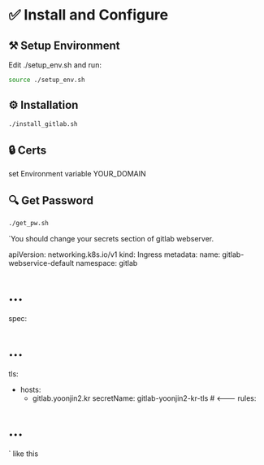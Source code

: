 # ✅ Install and Configure
## ⚒️ Setup Environment
Edit ./setup\_env.sh
and run:
```bash
source ./setup_env.sh
```
## ⚙️ Installation
```bash
./install_gitlab.sh
```
## 🔒 Certs 
set Environment variable YOUR\_DOMAIN
## 🔍 Get Password
```bash
./get_pw.sh
```
`You should change your secrets section of gitlab webserver.

apiVersion: networking.k8s.io/v1
kind: Ingress
metadata:
  name: gitlab-webservice-default
  namespace: gitlab
  # ...
spec:
  # ... 
  tls:
  - hosts:
    - gitlab.yoonjin2.kr
    secretName: gitlab-yoonjin2-kr-tls # <--- 
  rules:
  # ...

`
like this
